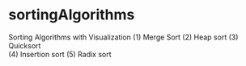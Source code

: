 # sortingAlgorithms
Sorting Algorithms with Visualization
(1) Merge Sort
(2) Heap sort
(3) Quicksort         
(4) Insertion sort
(5) Radix sort
